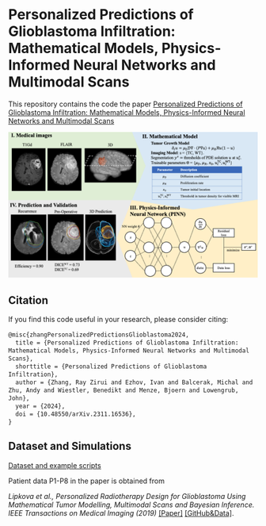 # Personalized Predictions of Glioblastoma Infiltration: Mathematical Models, Physics-Informed Neural Networks and Multimodal Scans


This repository contains the code the paper [Personalized Predictions of Glioblastoma Infiltration: Mathematical Models, Physics-Informed Neural Networks and Multimodal Scans](https://arxiv.org/abs/2311.16536) 


![Overview](overview.png)


## Citation
If you find this code useful in your research, please consider citing:

```
@misc{zhangPersonalizedPredictionsGlioblastoma2024,
  title = {Personalized Predictions of Glioblastoma Infiltration: Mathematical Models, Physics-Informed Neural Networks and Multimodal Scans},
  shorttitle = {Personalized Predictions of Glioblastoma Infiltration},
  author = {Zhang, Ray Zirui and Ezhov, Ivan and Balcerak, Michal and Zhu, Andy and Wiestler, Benedikt and Menze, Bjoern and Lowengrub, John},
  year = {2024},
  doi = {10.48550/arXiv.2311.16536},
}
```



## Dataset and Simulations

[Dataset and example scripts](https://drive.google.com/drive/folders/1vizr-eytL2EBhO2KuQrpzsn3McnvwLWT?usp=sharing)

Patient data P1-P8 in the paper is obtained from

*Lipkova et al., Personalized Radiotherapy Design for Glioblastoma Using Mathematical Tumor Modelling, Multimodal Scans and Bayesian Inference. IEEE Transactions on Medical Imaging (2019)* [[Paper]](https://ieeexplore.ieee.org/document/8654016) [[GitHub&Data]](https://github.com/JanaLipkova/GliomaSolver).
